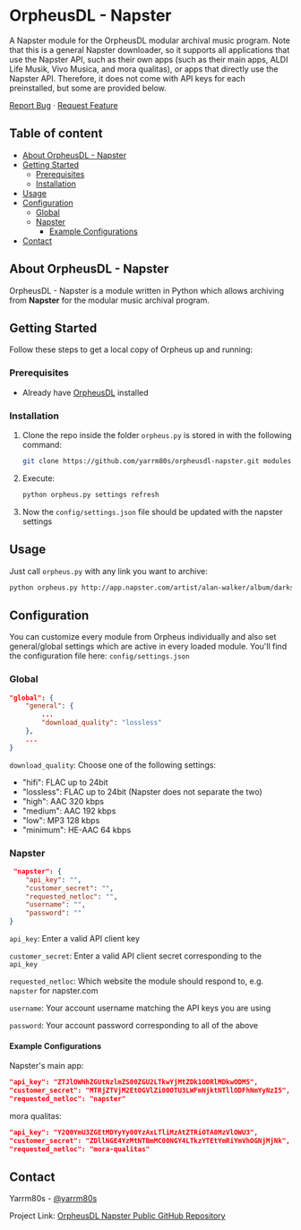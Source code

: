 <!-- PROJECT INTRO -->

OrpheusDL - Napster
=================

A Napster module for the OrpheusDL modular archival music program. Note that this is a general Napster downloader, so it supports all applications that use the Napster API, such as their own apps (such as their main apps, ALDI Life Musik, Vivo Musica, and mora qualitas), or apps that directly use the Napster API. Therefore, it does not come with API keys for each preinstalled, but some are provided below.

[Report Bug](https://github.com/yarrm80s/orpheusdl-napster/issues)
·
[Request Feature](https://github.com/yarrm80s/orpheusdl-napster/issues)


## Table of content

- [About OrpheusDL - Napster](#about-orpheusdl-napster)
- [Getting Started](#getting-started)
    - [Prerequisites](#prerequisites)
    - [Installation](#installation)
- [Usage](#usage)
- [Configuration](#configuration)
    - [Global](#global)
    - [Napster](#napster)
        - [Example Configurations](#example-configurations)
- [Contact](#contact)



<!-- ABOUT ORPHEUS -->
## About OrpheusDL - Napster

OrpheusDL - Napster is a module written in Python which allows archiving from **Napster** for the modular music archival program.


<!-- GETTING STARTED -->
## Getting Started

Follow these steps to get a local copy of Orpheus up and running:

### Prerequisites

* Already have [OrpheusDL](https://github.com/yarrm80s/orpheusdl) installed

### Installation

1. Clone the repo inside the folder `orpheus.py` is stored in with the following command:
   ```sh
   git clone https://github.com/yarrm80s/orpheusdl-napster.git modules/napster
   ```
2. Execute:
   ```sh
   python orpheus.py settings refresh
   ```
3. Now the `config/settings.json` file should be updated with the napster settings

<!-- USAGE EXAMPLES -->
## Usage

Just call `orpheus.py` with any link you want to archive:

```sh
python orpheus.py http://app.napster.com/artist/alan-walker/album/darkside-single/track/darkside
```

<!-- CONFIGURATION -->
## Configuration

You can customize every module from Orpheus individually and also set general/global settings which are active in every
loaded module. You'll find the configuration file here: `config/settings.json`

### Global

```json
"global": {
    "general": {
        ...
        "download_quality": "lossless"
    },
    ...
}
```

`download_quality`: Choose one of the following settings:
* "hifi": FLAC up to 24bit
* "lossless": FLAC up to 24bit (Napster does not separate the two)
* "high": AAC 320 kbps
* "medium": AAC 192 kbps
* "low": MP3 128 kbps
* "minimum": HE-AAC 64 kbps

### Napster
```json
 "napster": {
    "api_key": "",
    "customer_secret": "",
    "requested_netloc": "",
    "username": "",
    "password": ""
}
```
`api_key`: Enter a valid API client key

`customer_secret`: Enter a valid API client secret corresponding to the `api_key`

`requested_netloc`: Which website the module should respond to, e.g. `napster` for napster.com

`username`: Your account username matching the API keys you are using

`password`: Your account password corresponding to all of the above

#### Example Configurations
Napster's main app:
```json
"api_key": "ZTJlOWNhZGUtNzlmZS00ZGU2LTkwYjMtZDk1ODRlMDkwODM5",
"customer_secret": "MTRjZTVjM2EtOGVlZi00OTU3LWFmNjktNTllODFhNmYyNzI5",
"requested_netloc": "napster"
```

mora qualitas:
```json
"api_key": "Y2Q0YmU3ZGEtMDYyYy00YzAxLTliMzAtZTRiOTA0MzVlOWU3",
"customer_secret": "ZDllNGE4YzMtNTBmMC00NGY4LTkzYTEtYmRiYmVhOGNjMjNk",
"requested_netloc": "mora-qualitas"
```

<!-- Contact -->
## Contact

Yarrm80s - [@yarrm80s](https://github.com/yarrm80s)

Project Link: [OrpheusDL Napster Public GitHub Repository](https://github.com/yarrm80s/orpheusdl-napster)
